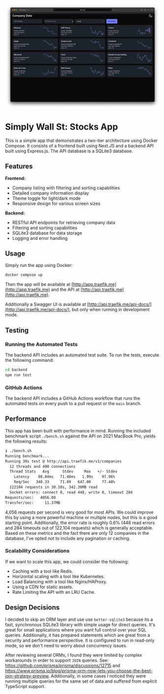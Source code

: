 ![SWS App Screenshot](/_docs/sws-ss.png)

# Simply Wall St: Stocks App

This is a simple app that demonstrates a two-tier architecture using Docker Compose. It consists of a frontend built
using Next.JS and a backend API built using Express.js. The API database is a SQLite3 database.

## Features

**Frontend:**
- Company listing with filtering and sorting capabilities
- Detailed company information display
- Theme toggle for light/dark mode
- Responsive design for various screen sizes

**Backend:**
- RESTful API endpoints for retrieving company data
- Filtering and sorting capabilities
- SQLite3 database for data storage
- Logging and error handling

## Usage

Simply run the app using Docker:

```sh
docker compose up
```

Then the app will be available at [http://app.traefik.me](http://app.traefik.me) and the API at
[http://api.traefik.me](http://api.traefik.me).

Additionally a Swagger UI is available at [http://api.traefik.me/api-docs/](http://api.traefik.me/api-docs/), but only
when running in development mode.

## Testing

### Running the Automated Tests

The backend API includes an automated test suite. To run the tests, execute the following command:

```sh
cd backend
npm run test
```

### GitHub Actions

The backend API includes a GitHub Actions workflow that runs the automated tests on every push to a pull request or the
`main` branch.

## Performance

This app has been built with performance in mind. Running the included benchmark script `./bench.sh` against the API on
2021 MacBook Pro, yields the following results:

```sh
❯ ./bench.sh 
Running benchmark...
Running 30s test @ http://api.traefik.me/v1/companies
  12 threads and 400 connections
  Thread Stats   Avg      Stdev     Max   +/- Stdev
    Latency    80.84ms   71.48ms   1.99s    97.96%
    Req/Sec   340.33     71.09   647.00     77.48%
  122104 requests in 30.10s, 342.36MB read
  Socket errors: connect 0, read 448, write 0, timeout 284
Requests/sec:   4056.08
Transfer/sec:     11.37MB
```

4,056 requests per second is very good for most APIs. We could improve this by using a more powerful machine or
multiple nodes, but this is a good starting point. Additionally, the error rate is roughly 0.6% (448 read errors and 284
timeouts out of 122,104 requests) which is generally acceptable. Based on these metrics and the fact there are only 12
companies in the database, I've opted not to include any pagination or caching.

### Scalability Considerations

If we want to scale this app, we could consider the following:

 * Caching with a tool like Redis.
 * Horizontal scaling with a tool like Kubernetes.
 * Load Balancing with a tool like Nginx/HAProxy.
 * Using a CDN for static assets.
 * Rate Limiting the API with an LRU Cache. 

## Design Decisions


I decided to skip an ORM layer and use use `better-sqlite3` because its a fast, synchronous SQLite3 library with simple
usage for direct queries. It's great for small applications where you want full control over your SQL queries.
Additionally, it has prepared statements which are great from a security and performance perspective. It is configured
to run in read-only mode, so we don't need to worry about concurrency issues.

After reviewing several ORMs, I found they were limited by complex workarounds in order to support `JOIN` queries. See:
https://github.com/prisma/prisma/discussions/12715 and https://www.prisma.io/blog/prisma-orm-now-lets-you-choose-the-best-join-strategy-preview. 
Additionally, in some cases I noticed they were running multiple queries for the same set of data and suffered from
explicit TypeScript support.
